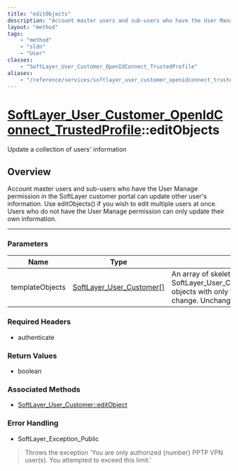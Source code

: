```yaml
---
title: "editObjects"
description: "Account master users and sub-users who have the User Manage permission in the SoftLayer customer portal can update other... "
layout: "method"
tags:
    - "method"
    - "sldn"
    - "User"
classes:
    - "SoftLayer_User_Customer_OpenIdConnect_TrustedProfile"
aliases:
    - "/reference/services/softlayer_user_customer_openidconnect_trustedprofile/editObjects"
---
```

# [SoftLayer_User_Customer_OpenIdConnect_TrustedProfile](/reference/services/SoftLayer_User_Customer_OpenIdConnect_TrustedProfile)::editObjects


Update a collection of users' information


## Overview 
Account master users and sub-users who have the User Manage permission in the SoftLayer customer portal can update other user's information. Use editObjects() if you wish to edit multiple users at once. Users who do not have the User Manage permission can only update their own information. 

-----

### Parameters 
|Name | Type | Description |
| --- | --- | --- |
|templateObjects| <a href='/reference/datatypes/SoftLayer_User_Customer'>SoftLayer_User_Customer[] </a>| An array of skeleton SoftLayer_User_Customer_OpenIdConnect_TrustedProfile objects with only the properties defined that you wish to change. Unchanged properties are left alone.|


### Required Headers
* authenticate


### Return Values
* boolean


### Associated Methods

*  [SoftLayer_User_Customer::editObject](/reference/services/SoftLayer_User_Customer/editObject )



### Error Handling

* SoftLayer_Exception_Public 

> Throws the exception 'You are only authorized {number} PPTP VPN user(s).  You attempted to exceed this limit.' 



